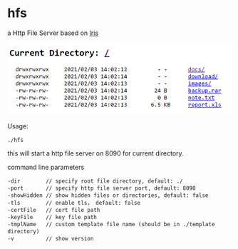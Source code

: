 # hfs
a Http File Server based on [Iris](https://github.com/kataras/iris)

<img src="https://github.com/tuhao1020/filerepo/blob/master/images/hfs.png">

Usage:
```
./hfs
```

this will start a http file server on 8090 for current directory.

command line parameters
```
-dir        // specify root file directory, default: ./
-port       // specify http file server port, default: 8090
-showHidden // show hidden files or directories, default: false
-tls        // enable tls， default: false
-certFile   // cert file path
-keyFile    // key file path
-tmplName   // custom template file name (should be in ./template directory)
-v          // show version
```
